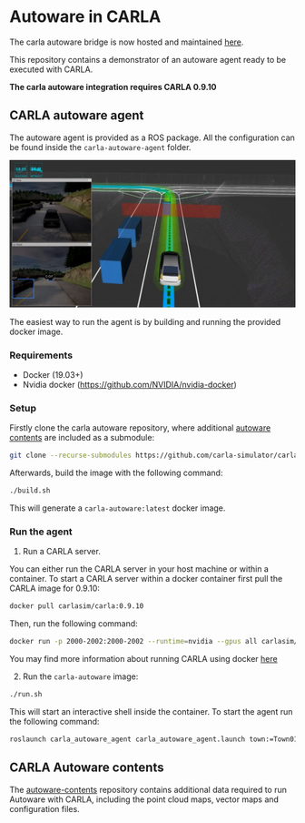 # Autoware in CARLA

The carla autoware bridge is now hosted and maintained [here](https://github.com/Autoware-AI/simulation/tree/master/carla_simulator_bridge).

This repository contains a demonstrator of an autoware agent ready to be executed with CARLA.

**The carla autoware integration requires CARLA 0.9.10**

## CARLA autoware agent
The autoware agent is provided as a ROS package. All the configuration can be found inside the `carla-autoware-agent` folder.

![carla-autoware](docs/images/carla_autoware.png)

The easiest way to run the agent is by building and running the provided docker image.

### Requirements

- Docker (19.03+)
- Nvidia docker (https://github.com/NVIDIA/nvidia-docker)

### Setup

Firstly clone the carla autoware repository, where additional [autoware contents](https://bitbucket.org/carla-simulator/autoware-contents.git) are included as a submodule:

```sh
git clone --recurse-submodules https://github.com/carla-simulator/carla-autoware
```

Afterwards, build the image with the following command:

```sh
./build.sh
```

This will generate a `carla-autoware:latest` docker image.

### Run the agent

1. Run a CARLA server.

You can either run the CARLA server in your host machine or within a container. To start a CARLA server within a docker container first pull the CARLA image for 0.9.10:

```sh
docker pull carlasim/carla:0.9.10
```

Then, run the following command:

```sh
docker run -p 2000-2002:2000-2002 --runtime=nvidia --gpus all carlasim/carla:0.9.10
```

You may find more information about running CARLA using docker [here](https://carla.readthedocs.io/en/latest/build_docker/)

2. Run the `carla-autoware` image: 

```sh
./run.sh
```

This will start an interactive shell inside the container. To start the agent run the following command:

```sh
roslaunch carla_autoware_agent carla_autoware_agent.launch town:=Town01
```

## CARLA Autoware contents
The [autoware-contents](https://bitbucket.org/carla-simulator/autoware-contents.git) repository contains additional data required to run Autoware with CARLA, including the point cloud maps, vector maps and configuration files.

